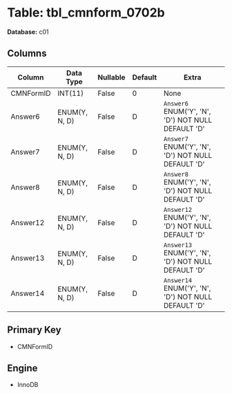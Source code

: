 # Table: tbl_cmnform_0702b

**Database:** c01

## Columns

| Column | Data Type | Nullable | Default | Extra |
|--------|-----------|----------|---------|-------|
| CMNFormID | INT(11) | False | 0 | None |
| Answer6 | ENUM(Y, N, D) | False | D | `Answer6` ENUM('Y', 'N', 'D') NOT NULL DEFAULT 'D' |
| Answer7 | ENUM(Y, N, D) | False | D | `Answer7` ENUM('Y', 'N', 'D') NOT NULL DEFAULT 'D' |
| Answer8 | ENUM(Y, N, D) | False | D | `Answer8` ENUM('Y', 'N', 'D') NOT NULL DEFAULT 'D' |
| Answer12 | ENUM(Y, N, D) | False | D | `Answer12` ENUM('Y', 'N', 'D') NOT NULL DEFAULT 'D' |
| Answer13 | ENUM(Y, N, D) | False | D | `Answer13` ENUM('Y', 'N', 'D') NOT NULL DEFAULT 'D' |
| Answer14 | ENUM(Y, N, D) | False | D | `Answer14` ENUM('Y', 'N', 'D') NOT NULL DEFAULT 'D' |

## Primary Key
- CMNFormID

## Engine
- InnoDB
